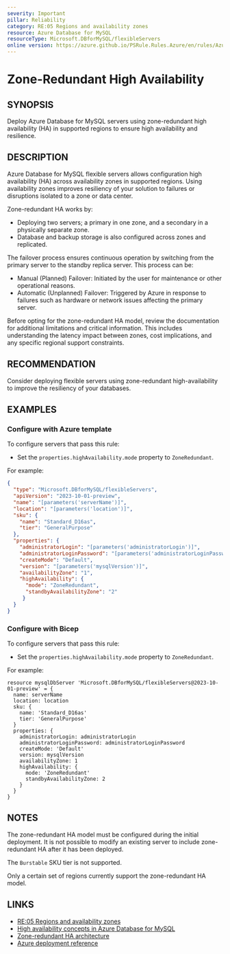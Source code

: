 ```yaml
---
severity: Important
pillar: Reliability
category: RE:05 Regions and availability zones
resource: Azure Database for MySQL
resourceType: Microsoft.DBforMySQL/flexibleServers
online version: https://azure.github.io/PSRule.Rules.Azure/en/rules/Azure.MySQL.ZoneRedundantHA/
---
```


# Zone-Redundant High Availability

## SYNOPSIS

Deploy Azure Database for MySQL servers using zone-redundant high availability (HA) in supported regions to ensure high availability and resilience.

## DESCRIPTION

Azure Database for MySQL flexible servers allows configuration high availability (HA) across availability zones in supported regions.
Using availability zones improves resiliency of your solution to failures or disruptions isolated to a zone or data center.

Zone-redundant HA works by:

- Deploying two servers; a primary in one zone, and a secondary in a physically separate zone.
- Database and backup storage is also configured across zones and replicated.

The failover process ensures continuous operation by switching from the primary server to the standby replica server.
This process can be:

- Manual (Planned) Failover: Initiated by the user for maintenance or other operational reasons.
- Automatic (Unplanned) Failover: Triggered by Azure in response to failures such as hardware or network issues affecting the primary server.

Before opting for the zone-redundant HA model, review the documentation for additional limitations and critical information.
This includes understanding the latency impact between zones, cost implications, and any specific regional support constraints.

## RECOMMENDATION

Consider deploying flexible servers using zone-redundant high-availability to improve the resiliency of your databases.

## EXAMPLES

### Configure with Azure template

To configure servers that pass this rule:

- Set the `properties.highAvailability.mode` property to `ZoneRedundant`.

For example:

```json
{
  "type": "Microsoft.DBforMySQL/flexibleServers",
  "apiVersion": "2023-10-01-preview",
  "name": "[parameters('serverName')]",
  "location": "[parameters('location')]",
  "sku": {
    "name": "Standard_D16as",
    "tier": "GeneralPurpose"
  },
  "properties": {
    "administratorLogin": "[parameters('administratorLogin')]",
    "administratorLoginPassword": "[parameters('administratorLoginPassword')]",
    "createMode": "Default",
    "version": "[parameters('mysqlVersion')]",
    "availabilityZone": "1",
    "highAvailability": {
      "mode": "ZoneRedundant",
      "standbyAvailabilityZone": "2"
     }
  }
}
```

### Configure with Bicep

To configure servers that pass this rule:

- Set the `properties.highAvailability.mode` property to `ZoneRedundant`.

For example:

```bicep
resource mysqlDbServer 'Microsoft.DBforMySQL/flexibleServers@2023-10-01-preview' = {
  name: serverName
  location: location
  sku: {
    name: 'Standard_D16as'
    tier: 'GeneralPurpose'
  }
  properties: {
    administratorLogin: administratorLogin
    administratorLoginPassword: administratorLoginPassword
    createMode: 'Default'
    version: mysqlVersion
    availabilityZone: 1
    highAvailability: {
      mode: 'ZoneRedundant'
      standbyAvailabilityZone: 2
    }
  }
}
```

<!-- external:avm avm/res/db-for-my-sql/flexible-server highAvailability -->

## NOTES

The zone-redundant HA model must be configured during the initial deployment.
It is not possible to modify an existing server to include zone-redundant HA after it has been deployed.

The `Burstable` SKU tier is not supported.

Only a certain set of regions currently support the zone-redundant HA model.

## LINKS

- [RE:05 Regions and availability zones](https://learn.microsoft.com/azure/well-architected/reliability/regions-availability-zones)
- [High availability concepts in Azure Database for MySQL](https://learn.microsoft.com/azure/mysql/flexible-server/concepts-high-availability)
- [Zone-redundant HA architecture](https://learn.microsoft.com/azure/mysql/flexible-server/concepts-high-availability#zone-redundant-ha-architecture)
- [Azure deployment reference](https://learn.microsoft.com/azure/templates/microsoft.dbformysql/flexibleservers)
